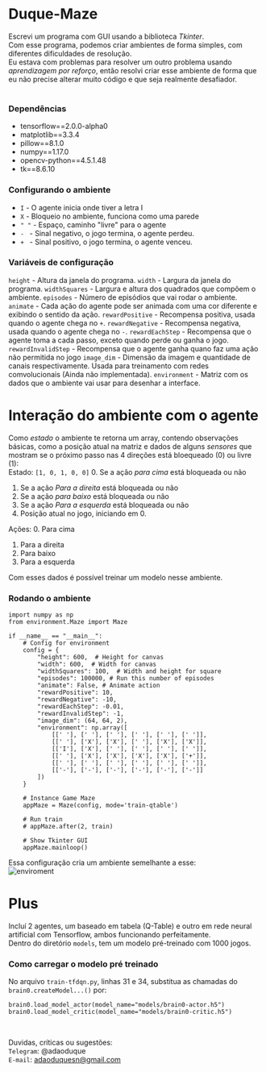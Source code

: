 # Duque-Maze
Escrevi um programa com GUI usando a biblioteca *Tkinter*.<br />
Com esse programa, podemos criar ambientes de forma simples, com diferentes dificuldades de resolução. <br />
Eu estava com problemas para resolver um outro problema usando *aprendizagem por reforço*, então resolvi criar esse ambiente de forma que eu não precise alterar muito código e que seja realmente desafiador. <br /><br />

### Dependências
* tensorflow==2.0.0-alpha0
* matplotlib==3.3.4
* pillow==8.1.0
* numpy==1.17.0
* opencv-python==4.5.1.48
* tk==8.6.10

### Configurando o ambiente
* ```I``` - O agente inicia onde tiver a letra I
* ```X``` - Bloqueio no ambiente, funciona como uma parede
* ```" "``` - Espaço, caminho "livre" para o agente
* ```- ``` - Sinal negativo, o jogo termina, o agente perdeu.
* ```+ ``` - Sinal positivo, o jogo termina, o agente venceu.

### Variáveis de configuração
```height``` - Altura da janela do programa.
```width``` - Largura da janela do programa.
```widthSquares``` - Largura e altura dos quadrados que compõem o ambiente.
```episodes``` - Número de episódios que vai rodar o ambiente.
```animate``` - Cada ação do agente pode ser animada com uma cor diferente e exibindo o sentido da ação.
```rewardPositive``` - Recompensa positiva, usada quando o agente chega no ```+```.
```rewardNegative``` - Recompensa negativa, usada quando o agente chega no ```-```.
```rewardEachStep``` - Recompensa que o agente toma a cada passo, exceto quando perde ou ganha o jogo.
```rewardInvalidStep``` - Recompensa que o agente ganha quano faz uma ação não permitida no jogo
```image_dim``` - Dimensão da imagem e quantidade de canais respectivamente. Usada para treinamento com redes comvolucionais (Ainda não implementada).
```environment``` - Matriz com os dados que o ambiente vai usar para desenhar a interface.

# Interação do ambiente com o agente
Como *estado* o ambiente te retorna um array, contendo observações básicas, como a posição atual na matriz e dados de alguns *sensores* que mostram se o próximo passo nas 4 direções está bloequeado (0) ou livre (1):<br />
Estado: ```[1, 0, 1, 0, 0]```
0. Se a ação *para cima* está bloqueada ou não
1. Se a ação *Para a direita* está bloqueada ou não
2. Se a ação *para baixo* está bloqueada ou não
3. Se a ação *Para a esquerda* está bloqueada ou não
4. Posição atual no jogo, iniciando em 0.

Ações:
0. Para cima
1. Para a direita
2. Para baixo
3. Para a esquerda

Com esses dados é possível treinar um modelo nesse ambiente. <br />

 

### Rodando o ambiente 
```
import numpy as np
from environment.Maze import Maze

if __name__ == "__main__":
    # Config for environment
    config = {
        "height": 600,  # Height for canvas
        "width": 600,  # Width for canvas
        "widthSquares": 100,  # Width and height for square
        "episodes": 100000, # Run this number of episodes
        "animate": False, # Animate action
        "rewardPositive": 10,
        "rewardNegative": -10,
        "rewardEachStep": -0.01,
        "rewardInvalidStep": -1,
        "image_dim": (64, 64, 2),
        "environment": np.array([
            [[' '], [' '], [' '], [' '], [' '], [' ']],
            [[' '], ['X'], ['X'], [' '], ['X'], ['X']],
            [['I'], ['X'], [' '], [' '], [' '], [' ']],
            [[' '], ['X'], ['X'], ['X'], ['X'], ['+']],
            [[' '], [' '], [' '], [' '], [' '], [' ']],
            [['-'], ['-'], ['-'], ['-'], ['-'], ['-']]
        ])
    }

    # Instance Game Maze
    appMaze = Maze(config, mode='train-qtable')

    # Run train
    # appMaze.after(2, train)

    # Show Tkinter GUI
    appMaze.mainloop()
```
Essa configuração cria um ambiente semelhante a esse:<br />
![enviroment](https://drive.google.com/uc?export=download&id=1R7NFtksb5m2hd5lCtZ0rnIHn4gGDnewN)

# Plus
Incluí 2 agentes, um baseado em tabela (Q-Table) e outro em rede neural artificial com Tensorflow, ambos funcionando perfeitamente.<br />
Dentro do diretório ```models```, tem um modelo pré-treinado com 1000 jogos.<br />
### Como carregar o modelo pré treinado

No arquivo ```train-tfdqn.py```, linhas 31 e 34, substitua as chamadas do ```brain0.createModel...()``` por:
```
brain0.load_model_actor(model_name="models/brain0-actor.h5")
brain0.load_model_critic(model_name="models/brain0-critic.h5")
```
<br />


Duvidas, críticas ou sugestões: <br />
```Telegram```: @adaoduque<br />
```E-mail```: adaoduquesn@gmail.com